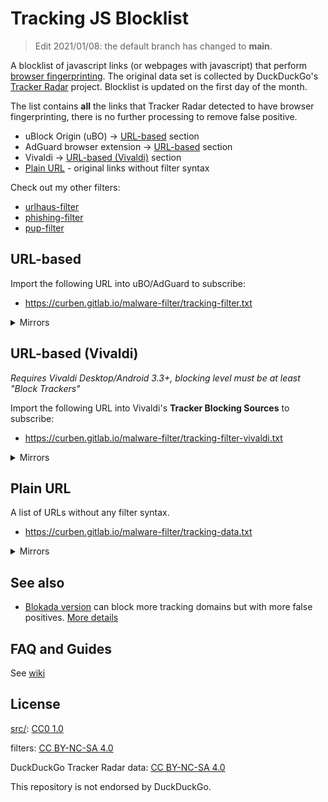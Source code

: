 # Tracking JS Blocklist

> Edit 2021/01/08: the default branch has changed to **main**.

A blocklist of javascript links (or webpages with javascript) that perform [browser fingerprinting](https://en.wikipedia.org/wiki/Web_tracking). The original data set is collected by DuckDuckGo's [Tracker Radar](https://github.com/duckduckgo/tracker-radar) project. Blocklist is updated on the first day of the month.

The list contains **all** the links that Tracker Radar detected to have browser fingerprinting, there is no further processing to remove false positive.

- uBlock Origin (uBO) -> [URL-based](#url-based) section
- AdGuard browser extension -> [URL-based](#url-based) section
- Vivaldi -> [URL-based (Vivaldi)](#url-based-vivaldi) section
- [Plain URL](#plain-url) - original links without filter syntax

Check out my other filters:
- [urlhaus-filter](https://gitlab.com/curben/urlhaus-filter)
- [phishing-filter](https://gitlab.com/curben/phishing-filter)
- [pup-filter](https://gitlab.com/curben/pup-filter)

## URL-based

Import the following URL into uBO/AdGuard to subscribe:

- https://curben.gitlab.io/malware-filter/tracking-filter.txt

<details>
<summary>Mirrors</summary>

- https://curbengh.github.io/malware-filter/tracking-filter.txt
- https://curbengh.github.io/tracking-filter/tracking-filter.txt
- https://curben.gitlab.io/tracking-filter/tracking-filter.txt
- https://malware-filter.pages.dev/tracking-filter.txt
- https://tracking-filter.pages.dev/tracking-filter.txt
- https://malware-filter.netlify.app/tracking-filter.txt
- https://tracking-filter.netlify.app/tracking-filter.txt

</details>

## URL-based (Vivaldi)

_Requires Vivaldi Desktop/Android 3.3+, blocking level must be at least "Block Trackers"_

Import the following URL into Vivaldi's **Tracker Blocking Sources** to subscribe:

- https://curben.gitlab.io/malware-filter/tracking-filter-vivaldi.txt

<details>
<summary>Mirrors</summary>

- https://curbengh.github.io/malware-filter/tracking-filter-vivaldi.txt
- https://curbengh.github.io/tracking-filter/tracking-filter-vivaldi.txt
- https://curben.gitlab.io/tracking-filter/tracking-filter-vivaldi.txt
- https://malware-filter.pages.dev/tracking-filter-vivaldi.txt
- https://tracking-filter.pages.dev/tracking-filter-vivaldi.txt
- https://malware-filter.netlify.app/tracking-filter-vivaldi.txt
- https://tracking-filter.netlify.app/tracking-filter-vivaldi.txt

</details>

## Plain URL

A list of URLs without any filter syntax.

- https://curben.gitlab.io/malware-filter/tracking-data.txt

<details>
<summary>Mirrors</summary>

- https://curbengh.github.io/malware-filter/tracking-data.txt
- https://curbengh.github.io/tracking-filter/tracking-data.txt
- https://curben.gitlab.io/tracking-filter/tracking-data.txt
- https://malware-filter.pages.dev/tracking-data.txt
- https://tracking-filter.pages.dev/tracking-data.txt
- https://malware-filter.netlify.app/tracking-data.txt
- https://tracking-filter.netlify.app/tracking-data.txt

</details>

## See also

- [Blokada version](https://blokada.org/blocklists/ddgtrackerradar/standard/hosts.txt) can block more tracking domains but with more false positives. [More details](https://community.blokada.org/t/introducing-duckduckgo-tracker-radar-to-blokada/469)

## FAQ and Guides

See [wiki](https://gitlab.com/curben/malware-filter/-/wikis/home)

## License

[src/](src/): [CC0 1.0](LICENSE.md)

filters: [CC BY-NC-SA 4.0](https://creativecommons.org/licenses/by-nc-sa/4.0/)

DuckDuckGo Tracker Radar data: [CC BY-NC-SA 4.0](https://creativecommons.org/licenses/by-nc-sa/4.0/)

This repository is not endorsed by DuckDuckGo.
